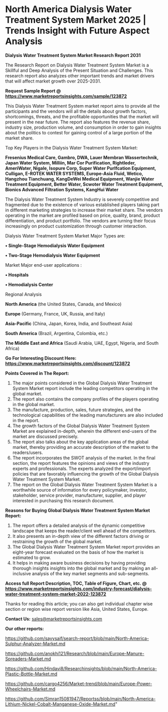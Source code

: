 # North America Dialysis Water Treatment System Market 2025 | Trends Insight with Future Aspect Analysis

<strong>Dialysis Water Treatment System Market Research Report 2031</strong>

The Research Report on Dialysis Water Treatment System Market is a Skillful and Deep Analysis of the Present Situation and Challenges. This research report also analyzes other important trends and market drivers that will affect market growth over 2025-2031.

<strong>Request Sample Report @ <a href=https://www.marketreportsinsights.com/sample/123872>https://www.marketreportsinsights.com/sample/123872</a></strong>

This Dialysis Water Treatment System market report aims to provide all the participants and the vendors will all the details about growth factors, shortcomings, threats, and the profitable opportunities that the market will present in the near future. The report also features the revenue share, industry size, production volume, and consumption in order to gain insights about the politics to contest for gaining control of a large portion of the market share.

Top Key Players in the Dialysis Water Treatment System Market:

<strong>Fresenius Medical Care, Gambro, DWA, Lauer Membran Wassertechnik, Japan Water System, Milliin, Mar Cor Purification, Rightleder, AmeriWater, Nigale, Isopure Corp, Super Water Purlfcation Equipment, Culligan, E-ROTEK WATER SYSTEMS, Europe-Asia Fluid, Wetico, Hangzhou Tianchuang, KangDeWei Medical Equipment, Wanjie Water Treatment Equipment, Better Water, Scwoter Water Treatment Equipment, Bionics Advanced Filtration Systems, KangHui Water</strong>

The Dialysis Water Treatment System Industry is severely competitive and fragmented due to the existence of various established players taking part in different marketing strategies to increase their market share. The vendors operating in the market are profiled based on price, quality, brand, product differentiation, and product portfolio. The vendors are turning their focus increasingly on product customization through customer interaction.

Dialysis Water Treatment System Market Major Types are:

<strong>• Single-Stage Hemodialysis Water Equipment

• Two-Stage Hemodialysis Water Equipment</strong>

Market Major end-user applications :

<strong>• Hospitals

• Hemodialysis Center</strong>

Regional Analysis

</u><strong><b>North America</b></strong> (the United States, Canada, and Mexico)

<strong><b>Europe </b></strong>(Germany, France, UK, Russia, and Italy)

<strong><b>Asia-Pacific</b></strong> (China, Japan, Korea, India, and Southeast Asia)

<strong><b>South America</b></strong> (Brazil, Argentina, Colombia, etc.)

<strong><b>The Middle East and Africa</b></strong> (Saudi Arabia, UAE, Egypt, Nigeria, and South Africa)

<strong>Go For Interesting Discount Here: <a href=https://www.marketreportsinsights.com/discount/123872>https://www.marketreportsinsights.com/discount/123872</a></strong>

<strong>Points Covered in The Report:</strong>
<ol>
  <li>The major points considered in the Global Dialysis Water Treatment System Market report include the leading competitors operating in the global market.</li>
  <li>The report also contains the company profiles of the players operating in the global market.</li>
  <li>The manufacture, production, sales, future strategies, and the technological capabilities of the leading manufacturers are also included in the report.</li>
  <li>The growth factors of the Global Dialysis Water Treatment System Market are explained in-depth, wherein the different end-users of the market are discussed precisely.</li>
  <li>The report also talks about the key application areas of the global market, thereby providing an accurate description of the market to the readers/users.</li>
  <li>The report incorporates the SWOT analysis of the market. In the final section, the report features the opinions and views of the industry experts and professionals. The experts analyzed the export/import policies that are favorably influencing the growth of the Global Dialysis Water Treatment System Market.</li>
  <li>The report on the Global Dialysis Water Treatment System Market is a worthwhile source of information for every policymaker, investor, stakeholder, service provider, manufacturer, supplier, and player interested in purchasing this research document.</li>
</ol>
<strong>Reasons for Buying Global Dialysis Water Treatment System Market Report:</strong>

<ol>
  <li>The report offers a detailed analysis of the dynamic competitive landscape that keeps the reader/client well ahead of the competitors.</li>
  <li>It also presents an in-depth view of the different factors driving or restraining the growth of the global market.</li>
  <li>The Global Dialysis Water Treatment System Market report provides an eight-year forecast evaluated on the basis of how the market is estimated to grow.</li>
  <li>It helps in making aware business decisions by having providing thorough insights insights into the global market and by making an all-inclusive analysis of the key market segments and sub-segments.</li>
</ol>
<strong>Access full Report Description, TOC, Table of Figure, Chart, etc. @ <a href=https://www.marketreportsinsights.com/industry-forecast/dialysis-water-treatment-system-market-2022-123872>https://www.marketreportsinsights.com/industry-forecast/dialysis-water-treatment-system-market-2022-123872</a></strong>


Thanks for reading this article; you can also get individual chapter wise section or region wise report version like Asia, United States, Europe.

<strong>Contact Us:</strong>
sales@marketreportsinsights.com

<strong>Our other reports:</strong>

<a href=https://github.com/sayysaif/search-report/blob/main/North-America-Sulphur-Analyzer-Market.md>https://github.com/sayysaif/search-report/blob/main/North-America-Sulphur-Analyzer-Market.md</a>

<a href=https://github.com/anokhi121/Research/blob/main/Europe-Manure-Spreaders-Market.md>https://github.com/anokhi121/Research/blob/main/Europe-Manure-Spreaders-Market.md</a>

<a href=https://github.com/Hindavi8/Researchinsights/blob/main/North-America-Plastic-Bottle-Market.md>https://github.com/Hindavi8/Researchinsights/blob/main/North-America-Plastic-Bottle-Market.md</a>

<a href=https://github.com/cargo4256/Market-trend/blob/main/Europe-Power-Wheelchairs-Market.md>https://github.com/cargo4256/Market-trend/blob/main/Europe-Power-Wheelchairs-Market.md</a>

<a href=https://github.com/Simran15081947/Reportss/blob/main/North-America-Lithium-Nickel-Cobalt-Manganese-Oxide-Market.md>https://github.com/Simran15081947/Reportss/blob/main/North-America-Lithium-Nickel-Cobalt-Manganese-Oxide-Market.md</a>"
